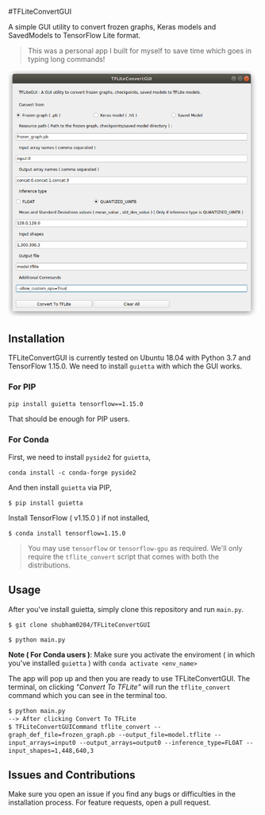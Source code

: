 
#TFLiteConvertGUI

A simple GUI utility to convert frozen graphs, Keras models and 
SavedModels to TensorFlow Lite format.

> This was a personal app I built for myself to save time which 
> goes in typing long commands!

![GUI](images/tfliteconvertgui_app.png)

## Installation

TFLiteConvertGUI is currently tested on Ubuntu 18.04 with Python 
3.7 and TensorFlow 1.15.0.
We need to install `guietta` with which the GUI works.

### For PIP

```
pip install guietta tensorflow==1.15.0
```
That should be enough for PIP users.

### For Conda

First, we need to install `pyside2` for `guietta`,

```
conda install -c conda-forge pyside2
```

And then install `guietta` via PIP,

```
$ pip install guietta
```

Install TensorFlow ( v1.15.0 ) if not installed,

```
$ conda install tensorflow=1.15.0
```

> You may use `tensorflow` or `tensorflow-gpu` as required. We'll
> only require the `tflite_convert` script that comes with both 
> the distributions.

## Usage

After you've install guietta, simply clone this repository and 
run `main.py`.

```
$ git clone shubham0204/TFLiteConvertGUI
```

```
$ python main.py
```

**Note ( For Conda users )**: Make sure you activate the enviroment ( in which you've 
installed `guietta` ) with `conda activate <env_name>`

The app will pop up and then you are ready to use TFLiteConvertGUI. The terminal, 
on clicking *"Convert To TFLite"* will run the `tflite_convert` 
command which you can see in the terminal too.

```
$ python main.py
--> After clicking Convert To TFLite
$ TFLiteConvertGUICommand tflite_convert --graph_def_file=frozen_graph.pb --output_file=model.tflite --input_arrays=input0 --output_arrays=output0 --inference_type=FLOAT --input_shapes=1,448,640,3
```


## Issues and Contributions

Make sure you open an issue if you find any bugs or 
difficulties in the installation process. For feature requests,
 open a pull request.






